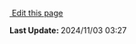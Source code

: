 
<section class="lesli-documentation-footer">
    <p><a target="blank" href="https://github.com/LesliTech/Lesli/tree/master/docs/ruby-on-rails/controllers.md"><i class="ri-external-link-fill"></i>&nbsp;Edit this page</a><p/>
    <p><b>Last Update: </b>2024/11/03 03:27</p>
</section>

<!-- This code was automatically generated -->
<!-- to update this docs please run rake docs:build -->

